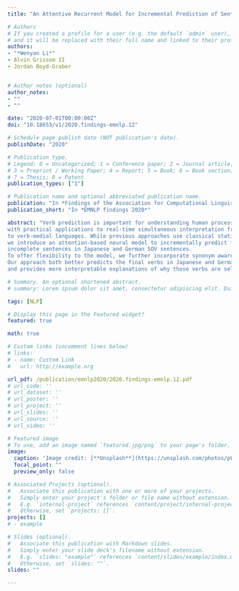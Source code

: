 ```yaml
---
title: "An Attentive Recurrent Model for Incremental Prediction of Sentence-final Verbs"

# Authors
# If you created a profile for a user (e.g. the default `admin` user), write the username (folder name) here 
# and it will be replaced with their full name and linked to their profile.
authors:
- "*Wenyan Li*"
- Alvin Grissom II
- Jordan Boyd-Graber


# Author notes (optional)
author_notes:
- ""
- ""

date: "2020-07-01T00:00:00Z"
doi: "10.18653/v1/2020.findings-emnlp.12"

# Schedule page publish date (NOT publication's date).
publishDate: "2020"

# Publication type.
# Legend: 0 = Uncategorized; 1 = Conference paper; 2 = Journal article;
# 3 = Preprint / Working Paper; 4 = Report; 5 = Book; 6 = Book section;
# 7 = Thesis; 8 = Patent
publication_types: ["1"]

# Publication name and optional abbreviated publication name.
publication: "In *Findings of the Association for Computational Linguistics: EMNLP 2020*"
publication_short: "In *EMNLP findings 2020*"

abstract: "Verb prediction is important for understanding human processing of verb-final languages, 
with practical applications to real-time simultaneous interpretation from verb-final 
to verb-medial languages. While previous approaches use classical statistical models, 
we introduce an attention-based neural model to incrementally predict final verbs on 
incomplete sentences in Japanese and German SOV sentences. 
To offer flexibility to the model, we further incorporate synonym awareness. 
Our approach both better predicts the final verbs in Japanese and German 
and provides more interpretable explanations of why those verbs are selected."

# Summary. An optional shortened abstract.
# summary: Lorem ipsum dolor sit amet, consectetur adipiscing elit. Duis posuere tellus ac convallis placerat. Proin tincidunt magna sed ex sollicitudin condimentum.

tags: [NLP]

# Display this page in the Featured widget?
featured: true

math: true

# Custom links (uncomment lines below)
# links:
# - name: Custom Link
#   url: http://example.org

url_pdf: /publication/emnlp2020/2020.findings-emnlp.12.pdf
# url_code: ''
# url_dataset: ''
# url_poster: ''
# url_project: ''
# url_slides: ''
# url_source: ''
# url_video: ''

# Featured image
# To use, add an image named `featured.jpg/png` to your page's folder. 
image:
  caption: 'Image credit: [**Unsplash**](https://unsplash.com/photos/pLCdAaMFLTE)'
  focal_point: ""
  preview_only: false

# Associated Projects (optional).
#   Associate this publication with one or more of your projects.
#   Simply enter your project's folder or file name without extension.
#   E.g. `internal-project` references `content/project/internal-project/index.md`.
#   Otherwise, set `projects: []`.
projects: []
# - example

# Slides (optional).
#   Associate this publication with Markdown slides.
#   Simply enter your slide deck's filename without extension.
#   E.g. `slides: "example"` references `content/slides/example/index.md`.
#   Otherwise, set `slides: ""`.
slides: ""

---
```

